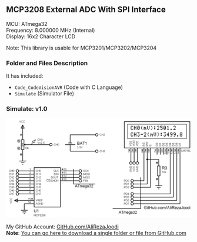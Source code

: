 ## MCP3208 External ADC With SPI Interface
              
MCU:     	ATmega32  
Frequency:     	8.000000 MHz (Internal)  
Display:        16x2 Character LCD

Note: This library is usable for MCP3201/MCP3202/MCP3204 

### Folder and Files Description
It has included:
- `Code_CodeVisionAVR` (Code with C Language)
- `Simulate` (Simulator File)

### Simulate: v1.0
![](Simulate/v1.0.png)

My GitHub Account: [GitHub.com/AliRezaJoodi](https://github.com/AliRezaJoodi)  
**Note**: [You can go here to download a single folder or file from GitHub.com](https://minhaskamal.github.io/DownGit/#/home)
